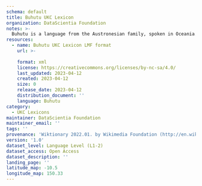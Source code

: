 ```yaml
---
schema: default
title: Buhutu UKC Lexicon
organization: DataScientia Foundation
notes: >-
  Buhutu is a language from the Austronesian family, spoken in Oceania. The UKC Lexicon of Buhutu is represented as a lexico-semantic network. It consists of words, word senses, synsets, as well as sense-level and synset-level relationships.
resources:
  - name: Buhutu UKC Lexicon LMF format
    url: >-
      
    format: xml
    license: https://creativecommons.org/licenses/by-nc-sa/4.0/
    last_updated: 2023-04-12
    created: 2023-04-12
    size: 0
    release_date: 2023-04-12
    distribution_document: ''
    language: Buhutu
category:
  - UKC Lexicons
maintainer: DataScientia Foundation
maintainer_email: ''
tags: ''
provenance: 'Wiktionary 2022.01. by Wikimedia Foundation (http://en.wiktionary.org); Princeton WordNet 2.1 by Princeton University (https://wordnet.princeton.edu)'
version: '1.0'
dataset_level: Language Level (L1-2)
dataset_access: Open Access
dataset_description: ''
landing_page: ''
latitude_map: -10.5
longitude_map: 150.33
---
```

